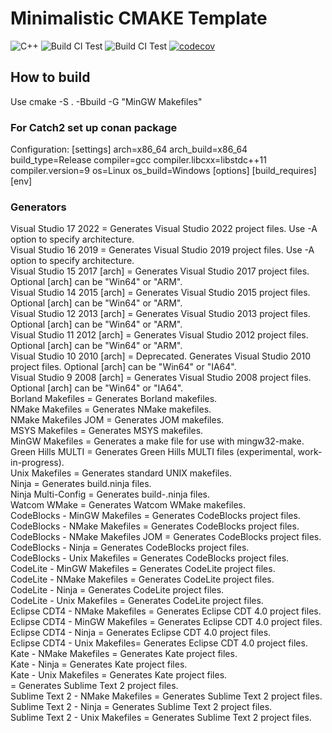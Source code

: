 # Minimalistic CMAKE Template
![C++](https://camo.githubusercontent.com/c59efb57803dde7f352f4932a468a7f39fa2fb5f/68747470733a2f2f696d672e736869656c64732e696f2f62616467652f632532422532422d31312f31342f31372f32302d626c75652e737667)
![Build CI Test](https://github.com/FoxMD/CMake_template/workflows/Ubuntu%20CI%20Test/badge.svg)
![Build CI Test](https://github.com/FoxMD/CMake_template/workflows/Windows%20CI%20Test/badge.svg)
[![codecov](https://codecov.io/gh/franneck94/CppProjectTemplate/branch/master/graph/badge.svg)](https://codecov.io/gh/franneck94/CppProjectTemplate)
## How to build
Use cmake -S . -Bbuild -G "MinGW Makefiles"

### For Catch2 set up conan package

Configuration:
[settings]
arch=x86_64
arch_build=x86_64
build_type=Release
compiler=gcc
compiler.libcxx=libstdc++11
compiler.version=9
os=Linux
os_build=Windows
[options]
[build_requires]
[env]

### Generators
  Visual Studio 17 2022        = Generates Visual Studio 2022 project files.
                                 Use -A option to specify architecture.</br>
  Visual Studio 16 2019        = Generates Visual Studio 2019 project files.
                                 Use -A option to specify architecture.</br>
  Visual Studio 15 2017 [arch] = Generates Visual Studio 2017 project files.
                                 Optional [arch] can be "Win64" or "ARM".</br>
  Visual Studio 14 2015 [arch] = Generates Visual Studio 2015 project files.
                                 Optional [arch] can be "Win64" or "ARM".</br>
  Visual Studio 12 2013 [arch] = Generates Visual Studio 2013 project files.
                                 Optional [arch] can be "Win64" or "ARM".</br>
  Visual Studio 11 2012 [arch] = Generates Visual Studio 2012 project files.
                                 Optional [arch] can be "Win64" or "ARM".</br>
  Visual Studio 10 2010 [arch] = Deprecated.  Generates Visual Studio 2010
                                 project files.  Optional [arch] can be
                                 "Win64" or "IA64".</br>
  Visual Studio 9 2008 [arch]  = Generates Visual Studio 2008 project files.
                                 Optional [arch] can be "Win64" or "IA64".</br>
  Borland Makefiles            = Generates Borland makefiles.</br>
  NMake Makefiles              = Generates NMake makefiles.</br>
  NMake Makefiles JOM          = Generates JOM makefiles.</br>
  MSYS Makefiles               = Generates MSYS makefiles.</br>
  MinGW Makefiles              = Generates a make file for use with
                                 mingw32-make.</br>
  Green Hills MULTI            = Generates Green Hills MULTI files
                                 (experimental, work-in-progress).</br>
  Unix Makefiles               = Generates standard UNIX makefiles.</br>
  Ninja                        = Generates build.ninja files.</br>
  Ninja Multi-Config           = Generates build-<Config>.ninja files.</br>
  Watcom WMake                 = Generates Watcom WMake makefiles.</br>
  CodeBlocks - MinGW Makefiles = Generates CodeBlocks project files.</br>
  CodeBlocks - NMake Makefiles = Generates CodeBlocks project files.</br>
  CodeBlocks - NMake Makefiles JOM
                               = Generates CodeBlocks project files.</br>
  CodeBlocks - Ninja           = Generates CodeBlocks project files.</br>
  CodeBlocks - Unix Makefiles  = Generates CodeBlocks project files.</br>
  CodeLite - MinGW Makefiles   = Generates CodeLite project files.</br>
  CodeLite - NMake Makefiles   = Generates CodeLite project files.</br>
  CodeLite - Ninja             = Generates CodeLite project files.</br>
  CodeLite - Unix Makefiles    = Generates CodeLite project files.</br>
  Eclipse CDT4 - NMake Makefiles
                               = Generates Eclipse CDT 4.0 project files.</br>
  Eclipse CDT4 - MinGW Makefiles
                               = Generates Eclipse CDT 4.0 project files.</br>
  Eclipse CDT4 - Ninja         = Generates Eclipse CDT 4.0 project files.</br>
  Eclipse CDT4 - Unix Makefiles= Generates Eclipse CDT 4.0 project files.</br>
  Kate - NMake Makefiles       = Generates Kate project files.</br>
  Kate - Ninja                 = Generates Kate project files.</br>
  Kate - Unix Makefiles        = Generates Kate project files.</br>
                               = Generates Sublime Text 2 project files.</br>
  Sublime Text 2 - NMake Makefiles
                               = Generates Sublime Text 2 project files.</br>
  Sublime Text 2 - Ninja       = Generates Sublime Text 2 project files.</br>
  Sublime Text 2 - Unix Makefiles
                               = Generates Sublime Text 2 project files.</br>

